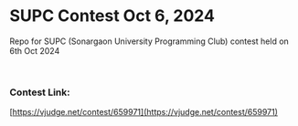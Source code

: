 # SUPC Contest Oct 6, 2024
Repo for SUPC (Sonargaon University Programming Club) contest held on 6th Oct 2024  

<br/>

### Contest Link:
[https://vjudge.net/contest/659971](https://vjudge.net/contest/659971)
